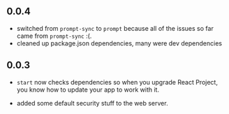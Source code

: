 ## 0.0.4

- switched from `prompt-sync` to `prompt` because all of the issues so
  far came from `prompt-sync` :(.
- cleaned up package.json dependencies, many were dev dependencies

## 0.0.3

- `start` now checks dependencies so when you upgrade React Project, you
  know how to update your app to work with it.

- added some default security stuff to the web server.

